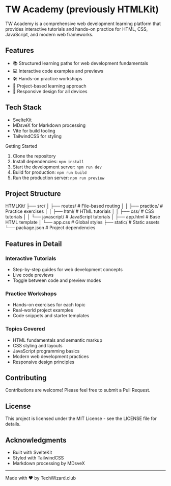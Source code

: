 # TW Academy (previously HTMLKit)

TW Academy is a comprehensive web development learning platform that provides interactive tutorials and hands-on practice for HTML, CSS, JavaScript, and modern web frameworks.

## Features

- 📚 Structured learning paths for web development fundamentals
- 💻 Interactive code examples and previews
- 🛠️ Hands-on practice workshops
- 🎯 Project-based learning approach
- 📱 Responsive design for all devices

## Tech Stack

- SvelteKit
- MDsveX for Markdown processing
- Vite for build tooling
- TailwindCSS for styling

Getting Started

1. Clone the repository
2. Install dependencies: `npm install`
3. Start the development server: `npm run dev`
4. Build for production: `npm run build`
5. Run the production server: `npm run preview`

## Project Structure

HTMLKit/
├── src/
│ ├── routes/ # File-based routing
│ │ ├── practice/ # Practice exercises
│ │ ├── html/ # HTML tutorials
│ │ ├── css/ # CSS tutorials
│ │ └── javascript/ # JavaScript tutorials
│ ├── app.html # Base HTML template
│ └── app.css # Global styles
├── static/ # Static assets
└── package.json # Project dependencies

## Features in Detail

### Interactive Tutorials
- Step-by-step guides for web development concepts
- Live code previews
- Toggle between code and preview modes

### Practice Workshops
- Hands-on exercises for each topic
- Real-world project examples
- Code snippets and starter templates

### Topics Covered
- HTML fundamentals and semantic markup
- CSS styling and layouts
- JavaScript programming basics
- Modern web development practices
- Responsive design principles

## Contributing

Contributions are welcome! Please feel free to submit a Pull Request.

## License

This project is licensed under the MIT License - see the LICENSE file for details.

## Acknowledgments

- Built with SvelteKit
- Styled with TailwindCSS
- Markdown processing by MDsveX

---

Made with ❤️ by TechWizard.club